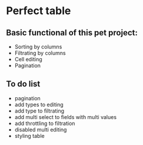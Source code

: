 # Perfect table

## Basic functional of this pet project:
* Sorting by columns
* Filtrating by columns
* Cell editing
* Pagination

## To do list
* pagination 
* add types to editing
* add type to filtrating
* add multi select to fields with multi values
* add throttling to filtration
* disabled multi editing
* styling table